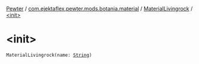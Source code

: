 [Pewter](../../index.md) / [com.ejektaflex.pewter.mods.botania.material](../index.md) / [MaterialLivingrock](index.md) / [&lt;init&gt;](./-init-.md)

# &lt;init&gt;

`MaterialLivingrock(name: `[`String`](https://kotlinlang.org/api/latest/jvm/stdlib/kotlin/-string/index.html)`)`